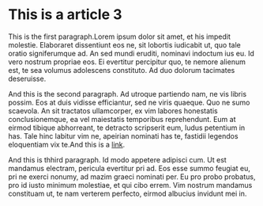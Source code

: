 # This is a article 3
This is the first paragraph.Lorem ipsum dolor sit amet, et his impedit molestie. Elaboraret dissentiunt eos ne, sit lobortis iudicabit ut, quo tale oratio signiferumque ad. An sed mundi eruditi, nominavi indoctum ius eu. Id vero nostrum propriae eos. Ei evertitur percipitur quo, te nemore alienum est, te sea volumus adolescens constituto. Ad duo dolorum tacimates deseruisse.

And this is the second paragraph. Ad utroque partiendo nam, ne vis libris possim. Eos at duis vidisse efficiantur, sed ne viris quaeque. Quo ne sumo scaevola. An sit tractatos ullamcorper, ex vim labores honestatis conclusionemque, ea vel maiestatis temporibus reprehendunt. Eum at eirmod tibique abhorreant, te detracto scripserit eum, ludus petentium in has. Tale hinc labitur vim ne, apeirian nominati has te, fastidii legendos eloquentiam vix te.And this is a [link](https://www.google.com "Google's Homepage").

And this is thhird paragraph. Id modo appetere adipisci cum. Ut est mandamus electram, pericula evertitur pri ad. Eos esse summo feugiat eu, pri ne exerci nonumy, ad mazim graeci nominati per. Eu pro probo probatus, pro id iusto minimum molestiae, et qui cibo errem. Vim nostrum mandamus constituam ut, te nam verterem perfecto, eirmod albucius invidunt mei in.
